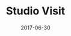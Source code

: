 ---
title: Studio Visit
site: http://www.margotvoorhiesthompson.com
date: 2017-06-30
description: A website for a working artist that reflects the process of the studio, and asks for very little in return.
---